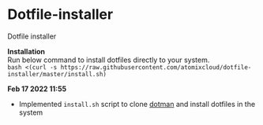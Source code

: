 # Dotfile-installer
Dotfile installer

**Installation**<br>
Run below command to install dotfiles directly to your system.<br>
```bash <(curl -s https://raw.githubusercontent.com/atomixcloud/dotfile-installer/master/install.sh)```

**Feb 17 2022 11:55**
- Implemented ```install.sh``` script to clone [dotman](https://github.com/atomixcloud/dotman) and install dotfiles in the system

